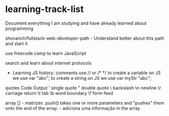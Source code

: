 # learning-track-list
 Document everything I am studying and have already learned about programming

shovanch/fullstack-web-developer-path - Understand better about this path and start it 

use freecode camp to learn JavaScript 

search and learn about internet protocols 

- Learning JS history:
 comments use // or /* */
 to create a variable on JS we use var "abc"; 
 to create a string on JS we use var myStr "abc";
 
quotes
Code	Output
\'	  single quote
\"	  double quote
\\	  backslash
\n	  newline
\r	  carriage return
\t	  tab
\b	  word boundary
\f	  form feed
 
 array [] - matrizes
.push() takes one or more parameters and "pushes" them onto the end of the array. - adiciona uma informação in the array

